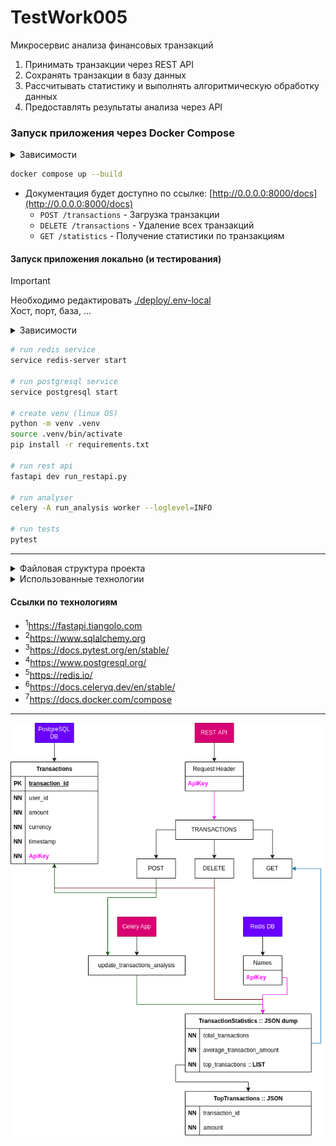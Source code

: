 # TestWork005
Микросервис анализа финансовых транзакций
1. Принимать транзакции через REST API
2. Сохранять транзакции в базу данных
3. Рассчитывать статистику и выполнять алгоритмическую обработку данных
4. Предоставлять результаты анализа через API

### Запуск приложения через Docker Compose
<details>
<summary>Зависимости</summary>
<pre>
docker -v   # Docker version 27.4.1, build b9d17ea
</pre>
</details>

```bash
docker compose up --build
```

- Документация будет доступно по ссылке: [http://0.0.0.0:8000/docs](http://0.0.0.0:8000/docs)
  - `POST /transactions` - Загрузка транзакции
  - `DELETE /transactions` - Удаление всех транзакций
  - `GET /statistics` - Получение статистики по транзакциям

#### Запуск приложения локально (и тестирования)
> [!IMPORTANT]
> Необходимо редактировать [./deploy/.env-local](./deploy/.env-local) <br />
> Хост, порт, база, ...

<details>
<summary>Зависимости</summary>
<pre>
psql -V           # psql (PostgreSQL) 15.7 (Ubuntu 15.7-0ubuntu0.23.10.1)
redis             # Redis Version: 7.4.1
celery --version  # 5.4.0 (opalescent)
python -V         # Python 3.11.6
pytest -V         # pytest 8.3.4
</pre>
</details>

```bash
# run redis service
service redis-server start

# run postgresql service
service postgresql start

# create venv (linux OS)
python -m venv .venv
source .venv/bin/activate
pip install -r requirements.txt

# run rest api
fastapi dev run_restapi.py

# run analyser
celery -A run_analysis worker --loglevel=INFO

# run tests
pytest
```

---
<details>
<summary>Файловая структура проекта</summary>
<pre>
tree -a -I ".venv|__pycache__|__init__.py|.idea|.pytest_cache|data" --dirsfirst
.
├── analysis
│   └── app.py
├── deploy
│   ├── analysis
│   ├── .env-docker
│   ├── .env-local
│   └── restapi
├── restapi
│   ├── app.py
│   ├── config.py
│   ├── connections.py
│   ├── crud.py
│   ├── models.py
│   └── schemas.py
├── tests
│   └── test_endpoints.py
├── docker-compose.yml
├── .gitignore
├── README.md
├── requirements.txt
├── run_analysis.py
└── run_restapi.py
</pre>
</details>

<details>
<summary>Использованные технологии</summary>
<ul>
  <li>FastAPI<sup>1</sup></li>
  <li>SQLAlchemy<sup>2</sup></li>
  <li>pytest<sup>3</sup></li>
  <li>PostgreSQL<sup>4</sup></li>
  <li>Redis<sup>5</sup></li>
  <li>Celery<sup>6</sup></li>
  <li>Docker Compose<sup>7</sup></li>
</ul>
</details>

#### Ссылки по технологиям
- <sup>1</sup>https://fastapi.tiangolo.com
- <sup>2</sup>https://www.sqlalchemy.org
- <sup>3</sup>https://docs.pytest.org/en/stable/
- <sup>4</sup>https://www.postgresql.org/
- <sup>5</sup>https://redis.io/
- <sup>6</sup>https://docs.celeryq.dev/en/stable/
- <sup>7</sup>https://docs.docker.com/compose

---
<p align="center"><img src="./data/Diagram.drawio.png" /></p>